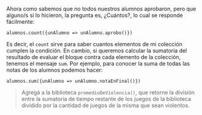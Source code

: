 Ahora como sabemos que no todos nuestros alumnos aprobaron, pero que alguno/s si lo hicieron, la pregunta es, ¿Cuántos?, lo cual se responde fácilmente:

```
alumnos.count({unAlumno => unAlumno.aprobo()})
```

Es decir, el `count` sirve para saber cuantos elementos de mi colección cumplen la condición. En cambio, si queremos calcular la sumatoria del resultado de evaluar el bloque contra cada elemento de la colección, tenemos el mensaje `sum`. Por ejemplo, para conocer la suma de todas las notas de los alumnos podemos hacer:

```
alumnos.sum({unAlumno => unAlumno.notaEnFinal()})
```

> Agregá a la biblioteca `promedioDeViolencia()`, que retorne la división entre la sumatoria de tiempo restante de los juegos de la biblioteca dividido por la cantidad de juegos de la misma que sean violentos.